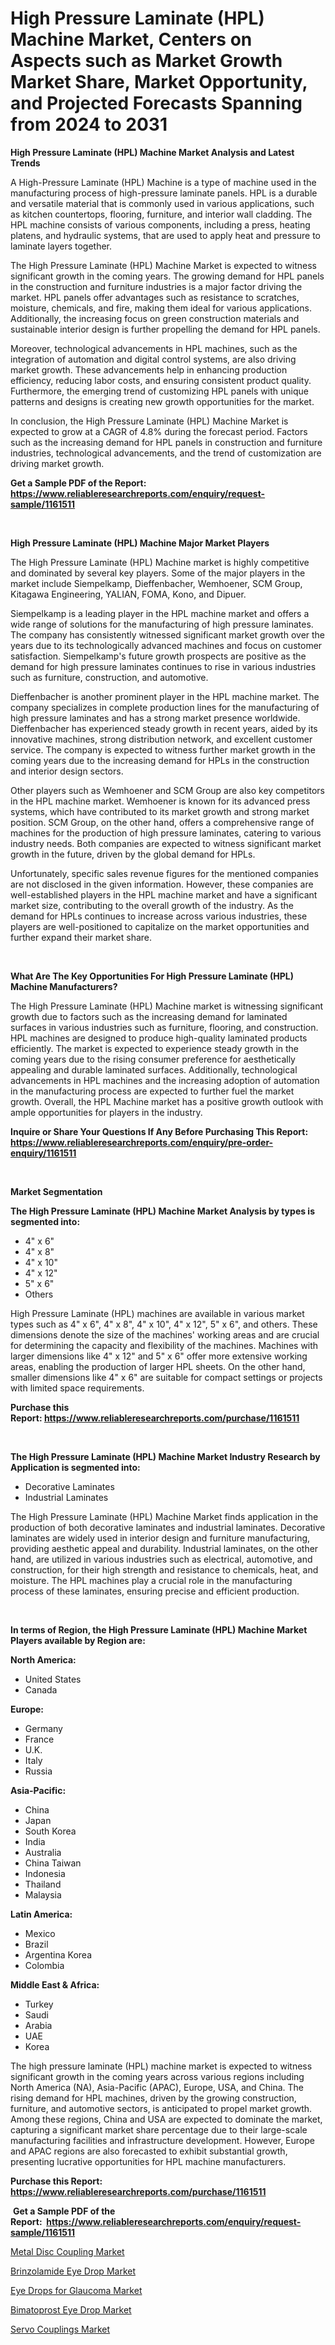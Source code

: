 <p><h1>High Pressure Laminate (HPL) Machine Market, Centers on Aspects such as Market Growth Market Share, Market Opportunity, and Projected Forecasts Spanning from 2024 to 2031</h1></p><p><strong>High Pressure Laminate (HPL) Machine Market Analysis and Latest Trends</strong></p>
<p><p>A High-Pressure Laminate (HPL) Machine is a type of machine used in the manufacturing process of high-pressure laminate panels. HPL is a durable and versatile material that is commonly used in various applications, such as kitchen countertops, flooring, furniture, and interior wall cladding. The HPL machine consists of various components, including a press, heating platens, and hydraulic systems, that are used to apply heat and pressure to laminate layers together.</p><p>The High Pressure Laminate (HPL) Machine Market is expected to witness significant growth in the coming years. The growing demand for HPL panels in the construction and furniture industries is a major factor driving the market. HPL panels offer advantages such as resistance to scratches, moisture, chemicals, and fire, making them ideal for various applications. Additionally, the increasing focus on green construction materials and sustainable interior design is further propelling the demand for HPL panels.</p><p>Moreover, technological advancements in HPL machines, such as the integration of automation and digital control systems, are also driving market growth. These advancements help in enhancing production efficiency, reducing labor costs, and ensuring consistent product quality. Furthermore, the emerging trend of customizing HPL panels with unique patterns and designs is creating new growth opportunities for the market.</p><p>In conclusion, the High Pressure Laminate (HPL) Machine Market is expected to grow at a CAGR of 4.8% during the forecast period. Factors such as the increasing demand for HPL panels in construction and furniture industries, technological advancements, and the trend of customization are driving market growth.</p></p>
<p><strong>Get a Sample PDF of the Report:&nbsp; <a href="https://www.reliableresearchreports.com/enquiry/request-sample/1161511">https://www.reliableresearchreports.com/enquiry/request-sample/1161511</a></strong></p>
<p>&nbsp;</p>
<p><strong>High Pressure Laminate (HPL) Machine Major Market Players</strong></p>
<p><p>The High Pressure Laminate (HPL) Machine market is highly competitive and dominated by several key players. Some of the major players in the market include Siempelkamp, Dieffenbacher, Wemhoener, SCM Group, Kitagawa Engineering, YALIAN, FOMA, Kono, and Dipuer.</p><p>Siempelkamp is a leading player in the HPL machine market and offers a wide range of solutions for the manufacturing of high pressure laminates. The company has consistently witnessed significant market growth over the years due to its technologically advanced machines and focus on customer satisfaction. Siempelkamp's future growth prospects are positive as the demand for high pressure laminates continues to rise in various industries such as furniture, construction, and automotive.</p><p>Dieffenbacher is another prominent player in the HPL machine market. The company specializes in complete production lines for the manufacturing of high pressure laminates and has a strong market presence worldwide. Dieffenbacher has experienced steady growth in recent years, aided by its innovative machines, strong distribution network, and excellent customer service. The company is expected to witness further market growth in the coming years due to the increasing demand for HPLs in the construction and interior design sectors.</p><p>Other players such as Wemhoener and SCM Group are also key competitors in the HPL machine market. Wemhoener is known for its advanced press systems, which have contributed to its market growth and strong market position. SCM Group, on the other hand, offers a comprehensive range of machines for the production of high pressure laminates, catering to various industry needs. Both companies are expected to witness significant market growth in the future, driven by the global demand for HPLs.</p><p>Unfortunately, specific sales revenue figures for the mentioned companies are not disclosed in the given information. However, these companies are well-established players in the HPL machine market and have a significant market size, contributing to the overall growth of the industry. As the demand for HPLs continues to increase across various industries, these players are well-positioned to capitalize on the market opportunities and further expand their market share.</p></p>
<p>&nbsp;</p>
<p><strong>What Are The Key Opportunities For High Pressure Laminate (HPL) Machine Manufacturers?</strong></p>
<p><p>The High Pressure Laminate (HPL) Machine market is witnessing significant growth due to factors such as the increasing demand for laminated surfaces in various industries such as furniture, flooring, and construction. HPL machines are designed to produce high-quality laminated products efficiently. The market is expected to experience steady growth in the coming years due to the rising consumer preference for aesthetically appealing and durable laminated surfaces. Additionally, technological advancements in HPL machines and the increasing adoption of automation in the manufacturing process are expected to further fuel the market growth. Overall, the HPL Machine market has a positive growth outlook with ample opportunities for players in the industry.</p></p>
<p><strong>Inquire or Share Your Questions If Any Before Purchasing This Report: <a href="https://www.reliableresearchreports.com/enquiry/pre-order-enquiry/1161511">https://www.reliableresearchreports.com/enquiry/pre-order-enquiry/1161511</a></strong></p>
<p>&nbsp;</p>
<p><strong>Market Segmentation</strong></p>
<p><strong>The High Pressure Laminate (HPL) Machine Market Analysis by types is segmented into:</strong></p>
<p><ul><li>4" x 6"</li><li>4" x 8"</li><li>4" x 10"</li><li>4" x 12"</li><li>5" x 6"</li><li>Others</li></ul></p>
<p><p>High Pressure Laminate (HPL) machines are available in various market types such as 4" x 6", 4" x 8", 4" x 10", 4" x 12", 5" x 6", and others. These dimensions denote the size of the machines' working areas and are crucial for determining the capacity and flexibility of the machines. Machines with larger dimensions like 4" x 12" and 5" x 6" offer more extensive working areas, enabling the production of larger HPL sheets. On the other hand, smaller dimensions like 4" x 6" are suitable for compact settings or projects with limited space requirements.</p></p>
<p><strong>Purchase this Report:&nbsp;<a href="https://www.reliableresearchreports.com/purchase/1161511">https://www.reliableresearchreports.com/purchase/1161511</a></strong></p>
<p>&nbsp;</p>
<p><strong>The High Pressure Laminate (HPL) Machine Market Industry Research by Application is segmented into:</strong></p>
<p><ul><li>Decorative Laminates</li><li>Industrial Laminates</li></ul></p>
<p><p>The High Pressure Laminate (HPL) Machine Market finds application in the production of both decorative laminates and industrial laminates. Decorative laminates are widely used in interior design and furniture manufacturing, providing aesthetic appeal and durability. Industrial laminates, on the other hand, are utilized in various industries such as electrical, automotive, and construction, for their high strength and resistance to chemicals, heat, and moisture. The HPL machines play a crucial role in the manufacturing process of these laminates, ensuring precise and efficient production.</p></p>
<p>&nbsp;</p>
<p><strong>In terms of Region, the High Pressure Laminate (HPL) Machine Market Players available by Region are:</strong></p>
<p>
    <p> <strong> North America: </strong>
        <ul>
            <li>United States</li>
            <li>Canada</li>
        </ul>
        </p> 
    <p> <strong> Europe: </strong>
        <ul>
            <li>Germany</li>
            <li>France</li>
            <li>U.K.</li>
            <li>Italy</li>
            <li>Russia</li>
        </ul>
        </p> 
    <p> <strong> Asia-Pacific: </strong>
        <ul>
            <li>China</li>
            <li>Japan</li>
            <li>South Korea</li>
            <li>India</li>
            <li>Australia</li>
            <li>China Taiwan</li>
            <li>Indonesia</li>
            <li>Thailand</li>
            <li>Malaysia</li>
        </ul>
        </p> 
    <p> <strong> Latin America: </strong>
        <ul>
            <li>Mexico</li>
            <li>Brazil</li>
            <li>Argentina Korea</li>
            <li>Colombia</li>
        </ul>
        </p> 
    <p> <strong> Middle East & Africa: </strong>
        <ul>
            <li>Turkey</li>
            <li>Saudi</li>
            <li>Arabia</li>
            <li>UAE</li>
            <li>Korea</li>
        </ul>
    </p>
    </p>
<p><p>The high pressure laminate (HPL) machine market is expected to witness significant growth in the coming years across various regions including North America (NA), Asia-Pacific (APAC), Europe, USA, and China. The rising demand for HPL machines, driven by the growing construction, furniture, and automotive sectors, is anticipated to propel market growth. Among these regions, China and USA are expected to dominate the market, capturing a significant market share percentage due to their large-scale manufacturing facilities and infrastructure development. However, Europe and APAC regions are also forecasted to exhibit substantial growth, presenting lucrative opportunities for HPL machine manufacturers.</p></p>
<p><strong>Purchase this Report: <a href="https://www.reliableresearchreports.com/purchase/1161511">https://www.reliableresearchreports.com/purchase/1161511</a></strong></p>
<p>&nbsp;<strong>Get a Sample PDF of the Report:&nbsp;&nbsp;<a href="https://www.reliableresearchreports.com/enquiry/request-sample/1161511">https://www.reliableresearchreports.com/enquiry/request-sample/1161511</a></strong></p>
<p><strong></strong></p>
<p><p><a href="https://github.com/Chiragrp25/Market-Research-Report-List-2/blob/main/metal-disc-coupling-market.md">Metal Disc Coupling Market</a></p><p><a href="https://medium.com/@evertkohler82/decoding-brinzolamide-eye-drop-market-metrics-market-share-trends-and-growth-patterns-d169a5e456b3">Brinzolamide Eye Drop Market</a></p><p><a href="https://medium.com/@evertkohler82/eye-drops-for-glaucoma-market-report-reveals-the-latest-trends-and-growth-opportunities-of-this-a1a765e3fc79">Eye Drops for Glaucoma Market</a></p><p><a href="https://medium.com/@evertkohler82/analyzing-bimatoprost-eye-drop-market-global-industry-perspective-and-forecast-2023-to-2030-dae840c4c6a6">Bimatoprost Eye Drop Market</a></p><p><a href="https://github.com/YashRP12/Market-Research-Report-List-2/blob/main/servo-couplings-market.md">Servo Couplings Market</a></p></p>